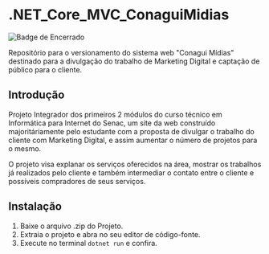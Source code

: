 # .NET_Core_MVC_ConaguiMidias
![Badge de Encerrado](https://img.shields.io/badge/status-Encerrado-red)

Repositório para o versionamento do sistema web "Conagui Mídias" destinado para a divulgação do trabalho de Marketing Digital e captação de público para o cliente.

## Introdução
Projeto Integrador dos primeiros 2 módulos do curso técnico em Informática para Internet do Senac, um site da web construído majoritáriamente pelo estudante com a proposta de divulgar o trabalho do cliente com Marketing Digital, e assim aumentar o número de projetos para o mesmo. 

O projeto visa explanar os serviços oferecidos na área, mostrar os trabalhos já realizados pelo cliente e também intermediar o contato entre o cliente e possíveis compradores de seus serviços.

## Instalação
1. Baixe o arquivo .zip do Projeto.
2. Extraia o projeto e abra no seu editor de código-fonte.
3. Execute no terminal `dotnet run` e confira.
